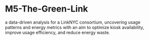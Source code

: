 # M5-The-Green-Link
a data-driven analysis for a LinkNYC consortium, uncovering usage patterns and energy metrics with an aim to optimize kiosk availability, improve usage efficiency, and reduce energy waste.
